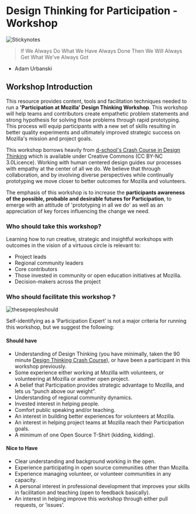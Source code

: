 # Design Thinking for Participation - Workshop

![Stickynotes](https://csa-discourse-uploads.s3.amazonaws.com/63971ec9b662f7b799f2581a502ea93d313c178cad20_666x500.jpg)

> If We Always Do What We Have Always Done Then We Will Always Get What We've Always Got 
- Adam Urbanski

## Workshop Introduction

This resource provides content, tools and facilitation techniques needed to run a **'Participation at Mozilla' Design Thinking Workshop**. This workshop will help teams and contributors create empathetic problem statements and strong hypothesis for solving those problems through rapid prototyping. This process will equip participants with a new set of skills resulting in better quality experiments and ultimately improved strategic success on Mozilla's mission and project goals. 

This workshop borrows heavily from [d-school's Crash Course in Design Thinking](http://dschool.stanford.edu/dgift/) which is available under Creative Commons (CC BY-NC 3.0Licence). Working with human centered design guides our processes with empathy at the center of all we do. We believe that through collaboration, and by involving diverse perspectives while continually prototyping we move closer to better outcomes for Mozilla and volunteers.


The emphasis of this workshop is to increase the **participants awareness of the possible, probable and desirable futures for Participation**, to emerge with an attitude of 'prototyping in all we do' as well as an appreciation of key forces influencing the change we need.  

### Who should take this workshop?


Learning how to run creative, strategic and insightful workshops with outcomes in the vision of a virtuous circle is relevant to:

* Project leads 
* Regional community leaders
* Core contributors
* Those invested in community or open education initiatives at Mozilla.
* Decision-makers across the project

### Who should facilitate this workshop ?

![thesepeopleshould](https://farm4.staticflickr.com/3681/18952590119_b563b0e081_n.jpg)

Self-identifying as a ‘Participation Expert’ is not a major criteria for running this workshop, but we suggest the following:

#### Should have
* Understanding of Design Thinking (you have minimally, taken the 90 minute [Design Thinking Crash Course](http://dschool.stanford.edu/dgift/)), or have been a participant in this workshop previously.
* Some experience either working at Mozilla with volunteers, or volunteering at Mozilla or another open project.
* A belief that Participation provides strategic advantage to Mozilla, and lets us “punch above our weight”.
* Understanding of regional community dynamics.
* Invested interest in helping people.
* Comfort public speaking and/or teaching.  
* An interest in building better experiences for volunteers at Mozilla.
* An interest in helping project teams at Mozilla reach their Participation goals.
* A minimum of one Open Source T-Shirt (kidding, kidding).

#### Nice to Have

* Clear understanding and background working in the open.
* Experience participating in open source communities other than Mozilla.
* Experience managing volunteer, or volunteer communities in any capacity.
* A personal interest in professional development that improves your skills in facilitation and teaching (open to feedback basically).
* An interest in helping improve this workshop through either pull requests, or ‘issues’.



